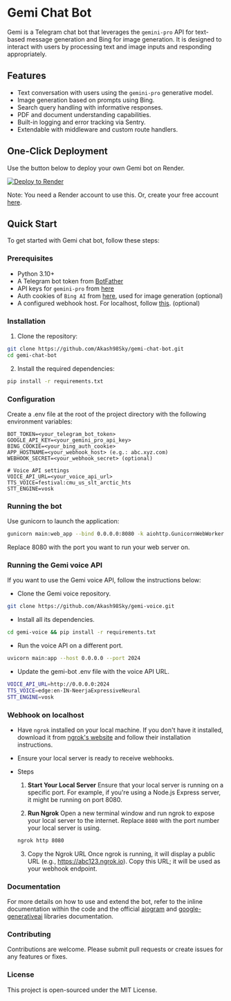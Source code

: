 # Gemi Chat Bot

Gemi is a Telegram chat bot that leverages the `gemini-pro` API for text-based message generation and Bing for image generation. It is designed to interact with users by processing text and image inputs and responding appropriately.

## Features

- Text conversation with users using the `gemini-pro` generative model.
- Image generation based on prompts using Bing.
- Search query handling with informative responses.
- PDF and document understanding capabilities.
- Built-in logging and error tracking via Sentry.
- Extendable with middleware and custom route handlers.

## One-Click Deployment
Use the button below to deploy your own Gemi bot on Render.

<a href="https://render.com/deploy?repo=https://github.com/Akash98Sky/gemi-bot/tree/main">
  <img src="https://render.com/images/deploy-to-render-button.svg" alt="Deploy to Render">
</a>

Note: You need a Render account to use this. Or, create your free account [here](https://dashboard.render.com/register).

## Quick Start

To get started with Gemi chat bot, follow these steps:

### Prerequisites

- Python 3.10+
- A Telegram bot token from [BotFather](https://t.me/BotFather)
- API keys for `gemini-pro` from [here](https://makersuite.google.com/app/apikey)
- Auth cookies of `Bing AI` from [here](https://github.com/Integration-Automation/ReEdgeGPT?tab=readme-ov-file#getting-authentication), used for image generation (optional)
- A configured webhook host. For localhost, follow [this](#webhook-on-localhost). (optional)

### Installation

1. Clone the repository:

```bash
git clone https://github.com/Akash98Sky/gemi-chat-bot.git
cd gemi-chat-bot
```

2. Install the required dependencies:

```bash
pip install -r requirements.txt
```

### Configuration

Create a .env file at the root of the project directory with the following environment variables:
```
BOT_TOKEN=<your_telegram_bot_token>
GOOGLE_API_KEY=<your_gemini_pro_api_key>
BING_COOKIE=<your_bing_auth_cookie>
APP_HOSTNAME=<your_webhook_host> (e.g.: abc.xyz.com)
WEBHOOK_SECRET=<your_webhook_secret> (optional)

# Voice API settings
VOICE_API_URL=<your_voice_api_url>
TTS_VOICE=festival:cmu_us_slt_arctic_hts
STT_ENGINE=vosk
```

### Running the bot
Use gunicorn to launch the application:

```bash
gunicorn main:web_app --bind 0.0.0.0:8080 -k aiohttp.GunicornWebWorker
```

Replace 8080 with the port you want to run your web server on.

### Running the Gemi voice API

If you want to use the Gemi voice API, follow the instructions below:

- Clone the Gemi voice repository.
```bash
git clone https://github.com/Akash98Sky/gemi-voice.git
```
- Install all its dependencies.
```bash
cd gemi-voice && pip install -r requirements.txt
```
- Run the voice API on a different port.
```bash
uvicorn main:app --host 0.0.0.0 --port 2024
```
- Update the gemi-bot .env file with the voice API URL.
```bash
VOICE_API_URL=http://0.0.0.0:2024
TTS_VOICE=edge:en-IN-NeerjaExpressiveNeural
STT_ENGINE=vosk
```

### Webhook on localhost
- Have `ngrok` installed on your local machine. If you don't have it installed, download it from [ngrok's website](https://ngrok.com/) and follow their installation instructions.
- Ensure your local server is ready to receive webhooks.

- Steps

    1. **Start Your Local Server**
    Ensure that your local server is running on a specific port. For example, if you're using a Node.js Express server, it might be running on port 8080.

    2. **Run Ngrok**
    Open a new terminal window and run ngrok to expose your local server to the internet. Replace `8080` with the port number your local server is using.

    ```bash
    ngrok http 8080
    ```

    3. Copy the Ngrok URL Once ngrok is running, it will display a public URL (e.g., https://abc123.ngrok.io). Copy this URL; it will be used as your webhook endpoint.

### Documentation
For more details on how to use and extend the bot, refer to the inline documentation within the code and the official [aiogram](https://docs.aiogram.dev/en/latest/) and [google-generativeai](https://ai.google.dev/tutorials/python_quickstart) libraries documentation.

### Contributing
Contributions are welcome. Please submit pull requests or create issues for any features or fixes.

### License
This project is open-sourced under the MIT License.
